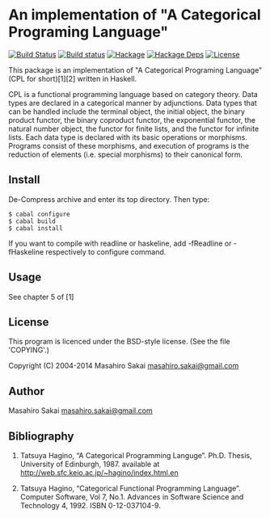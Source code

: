An implementation of "A Categorical Programing Language"
========================================================

[![Build Status](https://secure.travis-ci.org/msakai/cpl.svg?branch=master)](http://travis-ci.org/msakai/cpl)
[![Build status](https://ci.appveyor.com/api/projects/status/dl935ws9jouy06br/branch/master?svg=true)](https://ci.appveyor.com/project/msakai/cpl/branch/master)
[![Hackage](https://img.shields.io/hackage/v/CPL.svg)](https://hackage.haskell.org/package/CPL)
[![Hackage Deps](https://img.shields.io/hackage-deps/v/CPL.svg)](https://packdeps.haskellers.com/feed?needle=CPL)
[![License](https://img.shields.io/badge/License-BSD%203--Clause-blue.svg)](https://opensource.org/licenses/BSD-3-Clause)

This package is an implementation of "A Categorical Programing Language"
(CPL for short)[1][2] written in Haskell.

CPL is a functional programming language based on category
theory. Data types are declared in a categorical manner by
adjunctions. Data types that can be handled include the terminal
object, the initial object, the binary product functor, the binary
coproduct functor, the exponential functor, the natural number object,
the functor for finite lists, and the functor for infinite lists.
Each data type is declared with its basic operations or
morphisms. Programs consist of these morphisms, and execution of
programs is the reduction of elements (i.e. special morphisms) to
their canonical form.

Install
-------

De-Compress archive and enter its top directory.
Then type:

    $ cabal configure
    $ cabal build
    $ cabal install

If you want to compile with readline or haskeline, add -fReadline or
-fHaskeline respectively to configure command.

Usage
-----

See chapter 5 of [1]

License
-------

This program is licenced under the BSD-style license.
(See the file 'COPYING'.)

Copyright (C) 2004-2014 Masahiro Sakai <masahiro.sakai@gmail.com>

Author
------

Masahiro Sakai <masahiro.sakai@gmail.com>

Bibliography
------------

1. Tatsuya Hagino, “A Categorical Programming Languge”.
    Ph.D. Thesis, University of Edinburgh, 1987.
    available at <http://web.sfc.keio.ac.jp/~hagino/index.html.en>

2. Tatsuya Hagino, “Categorical Functional Programming Language”.
    Computer Software, Vol 7, No.1.
    Advances in Software Science and Technology 4, 1992.
    ISBN 0-12-037104-9.
